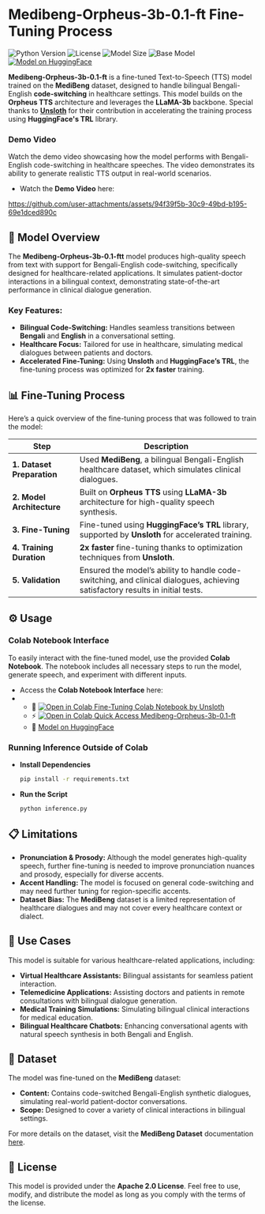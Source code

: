# Medibeng-Orpheus-3b-0.1-ft Fine-Tuning Process
![Python Version](https://img.shields.io/badge/python-3.7%2B-blue)
![License](https://img.shields.io/badge/license-Apache%202.0-green)
![Model Size](https://img.shields.io/badge/size-3B-ff69b4)
![Base Model](https://img.shields.io/badge/Base_Model-Llama--3.2--3B--Instruct-blue)
[![Model on HuggingFace](https://img.shields.io/badge/HuggingFace-medibeng--orpheus--3b--0.1--ft-orange?logo=huggingface&logoColor=yellow)](https://huggingface.co/The-Data-Dilemma/Medibeng-Orpheus-3b-0.1-ft)



**Medibeng-Orpheus-3b-0.1-ft** is a fine-tuned Text-to-Speech (TTS) model trained on the **MediBeng** dataset, designed to handle bilingual Bengali-English **code-switching** in healthcare settings. This model builds on the **Orpheus TTS** architecture and leverages the **LLaMA-3b** backbone. Special thanks to [**Unsloth**](https://unsloth.ai/) for their contribution in accelerating the training process using **HuggingFace's TRL** library.

### **Demo Video**

Watch the demo video showcasing how the model performs with Bengali-English code-switching in healthcare speeches. The video demonstrates its ability to generate realistic TTS output in real-world scenarios.

* Watch the **Demo Video** here:
  

https://github.com/user-attachments/assets/94f39f5b-30c9-49bd-b195-69e1dced890c


  

## **🚀 Model Overview**

The **Medibeng-Orpheus-3b-0.1-ftt** model produces high-quality speech from text with support for Bengali-English code-switching, specifically designed for healthcare-related applications. It simulates patient-doctor interactions in a bilingual context, demonstrating state-of-the-art performance in clinical dialogue generation.

### **Key Features:**

* **Bilingual Code-Switching:** Handles seamless transitions between **Bengali** and **English** in a conversational setting.
* **Healthcare Focus:** Tailored for use in healthcare, simulating medical dialogues between patients and doctors.
* **Accelerated Fine-Tuning:** Using **Unsloth** and **HuggingFace’s TRL**, the fine-tuning process was optimized for **2x faster** training.

## **📊 Fine-Tuning Process**

Here’s a quick overview of the fine-tuning process that was followed to train the model:

| **Step**                   | **Description**                                                                                                                |
| -------------------------- | ------------------------------------------------------------------------------------------------------------------------------ |
| **1. Dataset Preparation** | Used **MediBeng**, a bilingual Bengali-English healthcare dataset, which simulates clinical dialogues.                         |
| **2. Model Architecture**  | Built on **Orpheus TTS** using **LLaMA-3b** architecture for high-quality speech synthesis.                                    |
| **3. Fine-Tuning**         | Fine-tuned using **HuggingFace’s TRL** library, supported by **Unsloth** for accelerated training.                             |
| **4. Training Duration**   | **2x faster** fine-tuning thanks to optimization techniques from **Unsloth**.                                                  |
| **5. Validation**          | Ensured the model’s ability to handle code-switching, and clinical dialogues, achieving satisfactory results in initial tests. |

## **⚙️ Usage**

### **Colab Notebook Interface**

To easily interact with the fine-tuned model, use the provided **Colab Notebook**. The notebook includes all necessary steps to run the model, generate speech, and experiment with different inputs.

* Access the **Colab Notebook Interface** here:
* 
  - 🔗 [![Open in Colab](https://colab.research.google.com/assets/colab-badge.svg) Fine-Tuning Colab Notebook by Unsloth](https://colab.research.google.com/github/unslothai/notebooks/blob/main/nb/Orpheus_(3B)-TTS.ipynb)
  - ⚡ [![Open in Colab](https://colab.research.google.com/assets/colab-badge.svg) Quick Access Medibeng-Orpheus-3b-0.1-ft ](https://colab.research.google.com/drive/1J5i_pTV4BmDxXlmyK1ZwESrqiIpy4oJo?usp=sharing)
  - 🤗 [Model on HuggingFace](https://huggingface.co/The-Data-Dilemma/Medibeng-Orpheus-3b-0.1-ft)

### Running Inference Outside of Colab

* **Install Dependencies**
   ```bash
   pip install -r requirements.txt
   ```

* **Run the Script**
   ```bash
   python inference.py
   ```

## **📋 Limitations**

* **Pronunciation & Prosody:** Although the model generates high-quality speech, further fine-tuning is needed to improve pronunciation nuances and prosody, especially for diverse accents.
* **Accent Handling:** The model is focused on general code-switching and may need further tuning for region-specific accents.
* **Dataset Bias:** The **MediBeng** dataset is a limited representation of healthcare dialogues and may not cover every healthcare context or dialect.

## **📝 Use Cases**

This model is suitable for various healthcare-related applications, including:

* **Virtual Healthcare Assistants:** Bilingual assistants for seamless patient interaction.
* **Telemedicine Applications:** Assisting doctors and patients in remote consultations with bilingual dialogue generation.
* **Medical Training Simulations:** Simulating bilingual clinical interactions for medical education.
* **Bilingual Healthcare Chatbots:** Enhancing conversational agents with natural speech synthesis in both Bengali and English.

## **📂 Dataset**

The model was fine-tuned on the **MediBeng** dataset:

* **Content:** Contains code-switched Bengali-English synthetic dialogues, simulating real-world patient-doctor conversations.
* **Scope:** Designed to cover a variety of clinical interactions in bilingual settings.

For more details on the dataset, visit the **MediBeng Dataset** documentation [here](https://huggingface.co/datasets/pr0mila-gh0sh/MediBeng).


## **📑 License**

This model is provided under the **Apache 2.0 License**. Feel free to use, modify, and distribute the model as long as you comply with the terms of the license.

